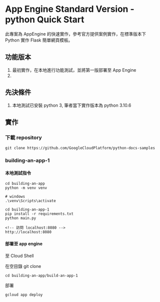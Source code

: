 # App Engine Standard Version - python Quick Start

此專案為 AppEngine 的快速實作，參考官方提供案例實作，在標準版本下 Python 實作 Flask 簡單網頁模板。 

## 功能版本

1. 最初實作，在本地進行功能測試，並將第一版部署至 App Engine
2.

## 先決條件

1. 本地測試已安裝 python 3, 筆者當下實作版本為 python 3.10.6


## 實作

### 下載 repository
```git clone https://github.com/GoogleCloudPlatform/python-docs-samples```

### building-an-app-1

#### 本地測試指令
```
cd building-an-app
python -m venv venv

# windows
.\venv\Scripts\activate

cd building-an-app-1
pip install -r requirements.txt
python main.py

<!-- 訪問 localhost:8080 -->
http://localhost:8080
```

#### 部署至 app engine
至 Cloud Shell

在空目錄 git clone

```cd building-an-app/build-an-app-1```

部署

```gcloud app deploy```
